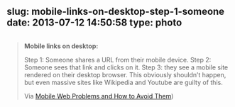 slug: mobile-links-on-desktop-step-1-someone
date: 2013-07-12 14:50:58
type: photo
---

<a href="http://bradfrostweb.com/blog/post/mobile-web-problems/"><img src="{{@asset.url swerner/tumblr/2013-07-12-mobile-links-on-desktop-step-1-someone-b8ebbfc8bc.png}}" alt=""/></a>


>  **Mobile links on desktop:**
> 
>  Step 1: Someone shares a URL from their mobile device. Step 2: Someone sees that link and clicks on it. Step 3: they see a mobile site rendered on their desktop browser. This obviously shouldn’t happen, but even massive sites like Wikipedia and Youtube are guilty of this.
> 
>   Via [Mobile Web Problems and How to Avoid Them](http://bradfrostweb.com/blog/post/mobile-web-problems/))
